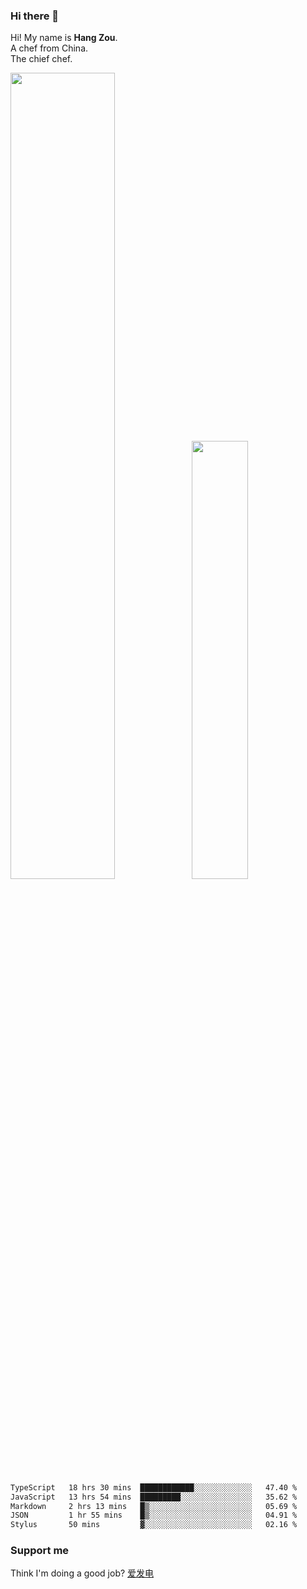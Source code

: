 ### Hi there 👋

Hi! My name is **Hang Zou**.  
A chef from China.  
The chief chef.

<img align="" width="57.5%" src="https://github-readme-stats.vercel.app/api?username=zouhangwithsweet&hide_title=true&hide_border=true&show_icons=true&include_all_commits=true&line_height=21" /><img align="" width="42.4%" src="https://github-readme-stats.vercel.app/api/top-langs/?username=zouhangwithsweet&hide_title=true&hide_border=true&layout=compact" />

<!--START_SECTION:waka-->

```txt
TypeScript   18 hrs 30 mins  ████████████░░░░░░░░░░░░░   47.40 %
JavaScript   13 hrs 54 mins  █████████░░░░░░░░░░░░░░░░   35.62 %
Markdown     2 hrs 13 mins   █▒░░░░░░░░░░░░░░░░░░░░░░░   05.69 %
JSON         1 hr 55 mins    █▒░░░░░░░░░░░░░░░░░░░░░░░   04.91 %
Stylus       50 mins         ▓░░░░░░░░░░░░░░░░░░░░░░░░   02.16 %
```

<!--END_SECTION:waka-->

### Support me

Think I'm doing a good job? [爱发电](https://afdian.net/@zouhangsweet)
